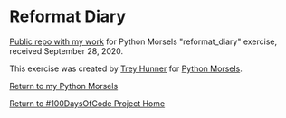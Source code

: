 # Reformat Diary

[Public repo with my work](https://github.com/mUtterberg/python_morsels/tree/master/reformat_diary/) for Python Morsels "reformat_diary" exercise, received September 28, 2020.

This exercise was created by [Trey Hunner](https://treyhunner.com/) for [Python Morsels](https://try.pythonmorsels.com/).

[Return to my Python Morsels](https://mutterberg.github.io/python_morsels)

[Return to #100DaysOfCode Project Home](https://mutterberg.github.io)
